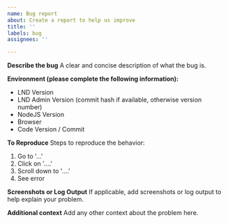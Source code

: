 ```yaml
---
name: Bug report
about: Create a report to help us improve
title: ''
labels: bug
assignees: ''

---
```


**Describe the bug**
A clear and concise description of what the bug is.

**Environment (please complete the following information):**
 - LND Version
 - LND Admin Version (commit hash if available, otherwise version number)
 - NodeJS Version
 - Browser
 - Code Version / Commit

**To Reproduce**
Steps to reproduce the behavior:
1. Go to '...'
2. Click on '....'
3. Scroll down to '....'
4. See error

**Screenshots or Log Output**
If applicable, add screenshots or log output to help explain your problem.

**Additional context**
Add any other context about the problem here.
